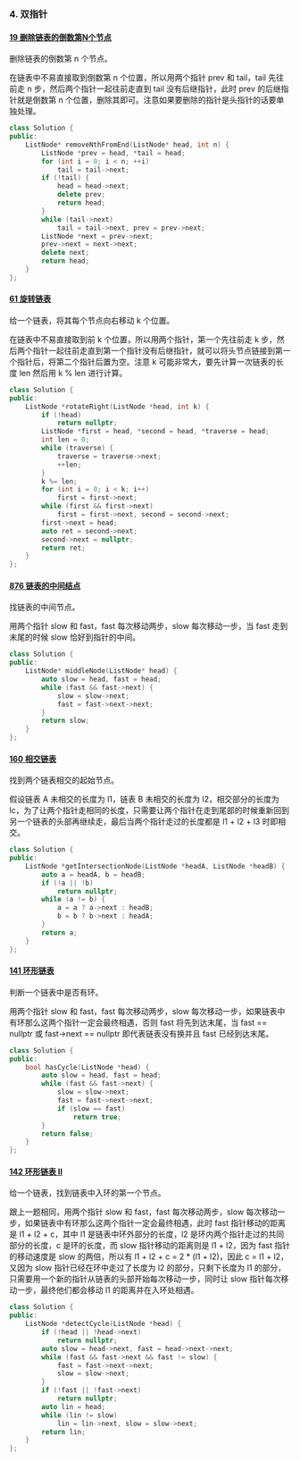 ### 4. 双指针

#### [19 删除链表的倒数第N个节点](https://leetcode-cn.com/problems/remove-nth-node-from-end-of-list/submissions/)

删除链表的倒数第 n 个节点。

在链表中不易直接取到倒数第 n 个位置，所以用两个指针 prev 和 tail，tail 先往前走 n 步，然后两个指针一起往前走直到 tail 没有后继指针，此时 prev 的后继指针就是倒数第 n 个位置，删除其即可。注意如果要删除的指针是头指针的话要单独处理。

```c++
class Solution {
public:
    ListNode* removeNthFromEnd(ListNode* head, int n) {
        ListNode *prev = head, *tail = head;
        for (int i = 0; i < n; ++i)
            tail = tail->next;
        if (!tail) {
            head = head->next;
            delete prev;
            return head;
        }
        while (tail->next)
            tail = tail->next, prev = prev->next;
        ListNode *next = prev->next;
        prev->next = next->next;
        delete next;
        return head;
    }
};
```

#### [61 旋转链表](https://leetcode-cn.com/problems/rotate-list/submissions/)

给一个链表，将其每个节点向右移动 k 个位置。

在链表中不易直接取到前 k 个位置，所以用两个指针，第一个先往前走 k 步，然后两个指针一起往前走直到第一个指针没有后继指针，就可以将头节点链接到第一个指针后，将第二个指针后置为空。注意 k 可能非常大，要先计算一次链表的长度 len 然后用 k % len 进行计算。

```c++
class Solution {
public:
    ListNode *rotateRight(ListNode *head, int k) {
        if (!head)
            return nullptr;
        ListNode *first = head, *second = head, *traverse = head;
        int len = 0;
        while (traverse) {
            traverse = traverse->next;
            ++len;
        }
        k %= len;
        for (int i = 0; i < k; i++)
            first = first->next;
        while (first && first->next)
            first = first->next, second = second->next;
        first->next = head;
        auto ret = second->next;
        second->next = nullptr;
        return ret;
    }
};
```

#### [876 链表的中间结点](https://leetcode-cn.com/problems/middle-of-the-linked-list/solution/lian-biao-de-zhong-jian-jie-dian-by-leetcode/)

找链表的中间节点。

用两个指针 slow 和 fast，fast 每次移动两步，slow 每次移动一步，当 fast 走到末尾的时候 slow 恰好到指针的中间。

```c++
class Solution {
public:
    ListNode* middleNode(ListNode* head) {
        auto slow = head, fast = head;
        while (fast && fast->next) {
            slow = slow->next;
            fast = fast->next->next;
        }
        return slow;
    }
};
```

#### [160 相交链表](https://leetcode-cn.com/problems/intersection-of-two-linked-lists/submissions/)

找到两个链表相交的起始节点。

假设链表 A 未相交的长度为 l1，链表 B 未相交的长度为 l2，相交部分的长度为 lc，为了让两个指针走相同的长度，只需要让两个指针在走到尾部的时候重新回到另一个链表的头部再继续走，最后当两个指针走过的长度都是 l1 + l2 + l3 时即相交。

```c++
class Solution {
public:
    ListNode *getIntersectionNode(ListNode *headA, ListNode *headB) {
        auto a = headA, b = headB;
        if (!a || !b)
            return nullptr;
        while (a != b) {
            a = a ? a->next : headB;
            b = b ? b->next : headA;
        }
        return a;
    }
};
```

#### [141 环形链表](https://leetcode-cn.com/problems/linked-list-cycle/)

判断一个链表中是否有环。

用两个指针 slow 和 fast，fast 每次移动两步，slow 每次移动一步，如果链表中有环那么这两个指针一定会最终相遇，否则 fast 将先到达末尾，当 fast == nullptr 或 fast->next == nullptr 即代表链表没有换并且 fast 已经到达末尾。

```c++
class Solution {
public:
    bool hasCycle(ListNode *head) {
        auto slow = head, fast = head;
        while (fast && fast->next) {
            slow = slow->next;
            fast = fast->next->next;
            if (slow == fast)
                return true;
        }
        return false;
    }
};
```

#### [142 环形链表 II](https://leetcode-cn.com/problems/linked-list-cycle-ii/)

给一个链表，找到链表中入环的第一个节点。

跟上一题相同，用两个指针 slow 和 fast，fast 每次移动两步，slow 每次移动一步，如果链表中有环那么这两个指针一定会最终相遇，此时 fast 指针移动的距离是 l1 + l2 + c，其中 l1 是链表中环外部分的长度，l2 是环内两个指针走过的共同部分的长度，c 是环的长度，而 slow 指针移动的距离则是 l1 + l2，因为 fast 指针的移动速度是 slow 的两倍，所以有 l1 + l2 + c = 2 * (l1 + l2)，因此 c = l1 + l2，又因为 slow 指针已经在环中走过了长度为 l2 的部分，只剩下长度为 l1 的部分，只需要用一个新的指针从链表的头部开始每次移动一步，同时让 slow 指针每次移动一步，最终他们都会移动 l1 的距离并在入环处相遇。

```c++
class Solution {
public:
    ListNode *detectCycle(ListNode *head) {
        if (!head || !head->next)
            return nullptr;
        auto slow = head->next, fast = head->next->next;
        while (fast && fast->next && fast != slow) {
            fast = fast->next->next;
            slow = slow->next;
        }
        if (!fast || !fast->next)
            return nullptr;
        auto lin = head;
        while (lin != slow)
            lin = lin->next, slow = slow->next;
        return lin;
    }
};
```
